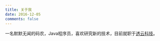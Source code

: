 ```yaml
---
title: 关于我
date: 2016-12-05
comments: false
---
```


一名默默无闻的码农，Java程序员，喜欢研究新的技术，目前就职于[透云科技][983f0c99]。

  [983f0c99]: https://www.sao.so/ "透云科技"
